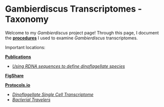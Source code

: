 # Gambierdiscus Transcriptomes - Taxonomy

Welcome to my _Gambierdiscus_ project page! Through this page, I document the **[procedures](https://github.com/brittanymareeott/GambierdiscusTranscriptomes/wiki/Procedures)** I used to examine _Gambierdiscus_ transcriptomes.

Important locations:

**[Publications](https://scholar.google.com/citations?user=C2Q4MrIAAAAJ&hl=en&oi=ao)**
* _[Using RDNA sequences to define dinoflagellate species](https://doi.org/10.1371/journal.pone.0264143)_

**[FigShare](https://figshare.com/authors/Brittany_Ott/8615892)**

**[Protocols.io](https://www.protocols.io/researchers/brittany-ott)**
* _[Dinoflagellate Single Cell Transcriptome](https://dx.doi.org/10.17504/protocols.io.261ge8dpjg47/v1)_
* _[Bacterial Travelers](https://dx.doi.org/10.17504/protocols.io.kxygxq3k4v8j/v1)_

